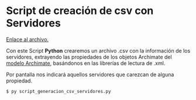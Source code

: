 # Script de creación de csv con Servidores

[Enlace al archivo.](https://github.com/alu0100885453/Desarrollos-Practicas-STIC/blob/master/Scripts%20Python/script_generacion_csv_servidores.py)

Con este Script **Python** crearemos un archivo .csv con la información de los servidores, extrayendo las propiedades de los objetos Archimate del [modelo Archimate](https://github.com/alu0100888041/Archimate), basándonos en las librerías de lectura de .xml.

Por pantalla nos indicará aquellos servidores que carezcan de alguna propiedad. 

`$ py script_generacion_csv_servidores.py`


